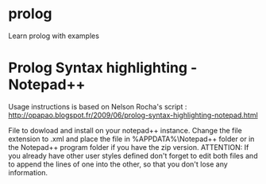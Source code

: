 # prolog
Learn prolog with examples
# Prolog Syntax highlighting - Notepad++
Usage instructions is based on Nelson Rocha's script : 
http://opapao.blogspot.fr/2009/06/prolog-syntax-highlighting-notepad.html

File to dowload and install on your notepad++ instance.
Change the file extension to .xml and place the file in %APPDATA%\Notepad++ folder or in the Notepad++ program folder if you have the zip version.
ATTENTION: If you already have other user styles defined don't forget to edit both files and to append the lines of one into the other, so that you don't lose any information.
